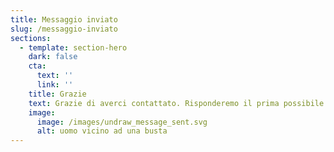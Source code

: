 ```yaml
---
title: Messaggio inviato
slug: /messaggio-inviato
sections:
  - template: section-hero
    dark: false
    cta:
      text: ''
      link: ''
    title: Grazie
    text: Grazie di averci contattato. Risponderemo il prima possibile.
    image:
      image: /images/undraw_message_sent.svg
      alt: uomo vicino ad una busta
---
```

